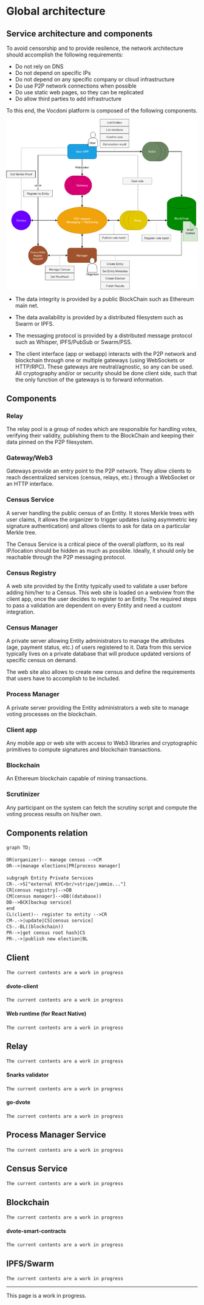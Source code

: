 # Global architecture

## Service architecture and components

To avoid censorship and to provide resilence, the network architecture should accomplish the following requirements:

+ Do not rely on DNS
+ Do not depend on specific IPs
+ Do not depend on any specific company or cloud infrastructure
+ Do use P2P network connections when possible
+ Do use static web pages, so they can be replicated
+ Do allow third parties to add infrastructure

To this end, the Vocdoni platform is composed of the following components.

![Main architecture](./architecture-main.png "Main architecture")

+ The data integrity is provided by a public BlockChain such as Ethereum main net.

+ The data availability is provided by a distributed filesystem such as Swarm or IPFS.

+ The messaging protocol is provided by a distributed message protocol such as Whisper, IPFS/PubSub or Swarm/PSS.

+ The client interface (app or webapp) interacts with the P2P network and blockchain through one or multiple gateways (using WebSockets or HTTP/RPC). These gateways are neutral/agnostic, so any can be used. All cryptography and/or or security should be done client side, such that the only function of the gateways is to forward information.

## Components

### Relay

The relay pool is a group of nodes which are responsible for handling votes, verifying their validity, publishing them to the BlockChain and keeping their data pinned on the P2P filesystem.

### Gateway/Web3
Gateways provide an entry point to the P2P network. They allow clients to reach decentralized services (census, relays, etc.) through a WebSocket or an HTTP interface.

### Census Service
A server handling the public census of an Entity. It stores Merkle trees with user claims, it allows the organizer to trigger updates (using asymmetric key signature authentication) and allows clients to ask for data on a particular Merkle tree.

The Census Service is a critical piece of the overall platform, so its real IP/location should be hidden as much as possible. Ideally, it should only be reachable through the P2P messaging protocol.

### Census Registry
A web site provided by the Entity typically used to validate a user before adding him/her to a Census. This web site is loaded on a webview from the client app, once the user decides to register to an Entity. The required steps to pass a validation are dependent on every Entity and need a custom integration.

### Census Manager
A private server allowing Entity administrators to manage the attributes (age, payment status, etc.) of users registered to it. Data from this service typically lives on a private database that will produce updated versions of specific census on demand.

The web site also allows to create new census and define the requirements that users have to accomplish to be included.

### Process Manager
A private server providing the Entity administrators a web site to manage voting processes on the blockchain. 

### Client app
Any mobile app or web site with access to Web3 libraries and cryptographic primitives to compute signatures and blockchain transactions.

### Blockchain
An Ethereum blockchain capable of mining transactions.

### Scrutinizer
Any participant on the system can fetch the scrutiny script and compute the voting process results on his/her own.

## Components relation

```mermaid
graph TD;

OR(organizer)-- manage census -->CM
OR-->|manage elections|PR[process manager]

subgraph Entity Private Services
CR-.->S["external KYC<br/>stripe/jummio..."]
CR[census registry]-->DB
CM[census manager]-->DB((database))
DB-->BCK[backup service]
end
CL(client)-- register to entity -->CR
CM-.->|update|CS[census service]
CS-.-BL((blockchain))
PR-->|get census root hash|CS
PR-.->|publish new election|BL
```

## Client
`The current contents are a work in progress`

#### dvote-client
`The current contents are a work in progress`

#### Web runtime (for React Native)
`The current contents are a work in progress`

## Relay
`The current contents are a work in progress`

#### Snarks validator
`The current contents are a work in progress`

#### go-dvote
`The current contents are a work in progress`

## Process Manager Service
`The current contents are a work in progress`
## Census Service
`The current contents are a work in progress`
## Blockchain
`The current contents are a work in progress`

#### dvote-smart-contracts
`The current contents are a work in progress`

## IPFS/Swarm
`The current contents are a work in progress`

---

This page is a work in progress.

